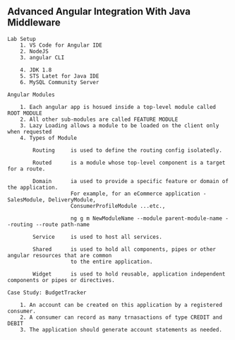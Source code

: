 Advanced Angular Integration With Java Middleware
--------------------------------------------------------------------

    Lab Setup
        1. VS Code for Angular IDE
        2. NodeJS
        3. angular CLI

        4. JDK 1.8
        5. STS Latet for Java IDE
        6. MySQL Community Server

    Angular Modules

        1. Each angular app is hosued inside a top-level module called ROOT MODULE
        2. All other sub-modules are called FEATURE MODULE
        3. Lazy Loading allows a module to be loaded on the client only when requested
        4. Types of Module

            Routing     is used to define the routing config isolatedly.
            
            Routed      is a module whose top-level component is a target for a route.
            
            Domain      ia used to provide a specific feature or domain of the application.
                        For example, for an eCommerce application - SalesModule, DeliveryModule,
                        ConsumerProfileModule ...etc.,

                        ng g m NewModuleName --module parent-module-name --routing --route path-name

            Service     is used to host all services.

            Shared      is used to hold all components, pipes or other angular resources that are common
                        to the entire application.

            Widget      is used to hold reusable, application independent components or pipes or directives.

    Case Study: BudgetTracker

        1. An account can be created on this application by a registered consumer.
        2. A consumer can record as many trnasactions of type CREDIT and DEBIT
        3. The application should generate account statements as needed.


    

